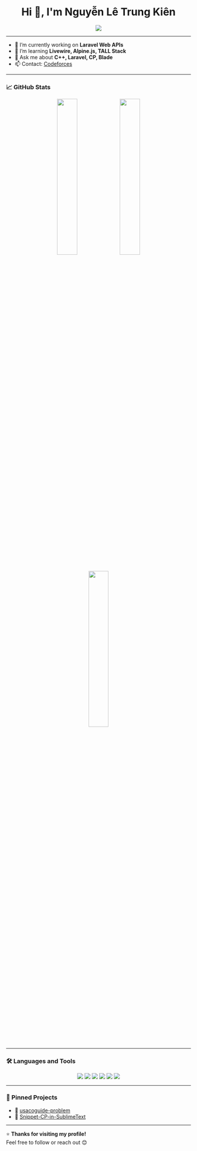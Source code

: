 <h1 align="center">Hi 👋, I'm Nguyễn Lê Trung Kiên</h1>

<p align="center">
  <img src="https://readme-typing-svg.demolab.com?font=Fira+Code&size=22&pause=1000&color=36BCF7&center=true&vCenter=true&width=440&lines=Welcome+to+my+GitHub!;Laravel+%7C+C%2B%2B+%7C+Competitive+Programming" />
</p>

---

- 🔭 I’m currently working on **Laravel Web APIs**
- 🌱 I’m learning **Livewire, Alpine.js, TALL Stack**
- 💬 Ask me about **C++, Laravel, CP, Blade**
- 📫 Contact: [Codeforces](https://codeforces.com/profile/nguoicatba)

---

### 📈 GitHub Stats

<p align="center">
  <img src="https://github-readme-stats.vercel.app/api?username=nguoicatba&show_icons=true&theme=default&count_private=true" width="33%" />
  <img src="https://streak-stats.demolab.com?user=nguoicatba&theme=default&date_format=M%20j%5B%2C%20Y%5D" width="33%" />
  <img src="https://github-readme-stats.vercel.app/api/top-langs/?username=nguoicatba&layout=compact&theme=default" width="33%" />
</p>

---

### 🛠️ Languages and Tools

<p align="center">
  <img src="https://img.shields.io/badge/Laravel-F55247?style=for-the-badge&logo=laravel&logoColor=white"/>
  <img src="https://img.shields.io/badge/PHP-777BB4?style=for-the-badge&logo=php&logoColor=white"/>
  <img src="https://img.shields.io/badge/C%2B%2B-00599C?style=for-the-badge&logo=c%2B%2B&logoColor=white"/>
  <img src="https://img.shields.io/badge/JavaScript-F7DF1E?style=for-the-badge&logo=javascript&logoColor=black"/>
  <img src="https://img.shields.io/badge/HTML-E34F26?style=for-the-badge&logo=html5&logoColor=white"/>
  <img src="https://img.shields.io/badge/C%23-239120?style=for-the-badge&logo=c-sharp&logoColor=white"/>
</p>

---

### 📌 Pinned Projects

- 🔹 [usacoguide-problem](https://github.com/nguoicatba/usacoguide-problem)
- 🔹 [Snippet-CP-in-SublimeText](https://github.com/nguoicatba/Snippet-CP-in-SublimeText)

---

⭐ **Thanks for visiting my profile!**  
Feel free to follow or reach out 😊

